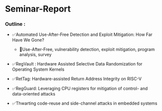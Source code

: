 # Seminar-Report

### Outline : 

- ✅Automated Use-After-Free Detection and Exploit Mitigation: How Far Have We Gone?
  - 🔑Use-After-Free, vulnerability detection, exploit mitigation, program analysis, survey


- ✅RegVault : Hardware Assisted Selective Data Randomization for Operating System Kernels


- ✅RetTag: Hardware-assisted Return Address Integrity on RISC-V


- ✅RegGuard: Leveraging CPU registers for mitigation of control- and data-oriented attacks


- ✅Thwarting code-reuse and side-channel attacks in embedded systems


